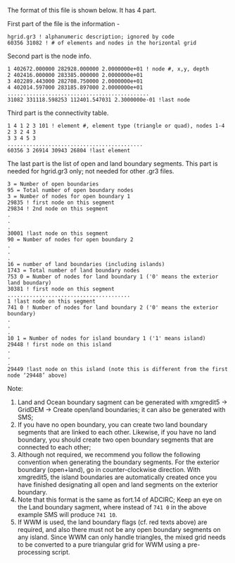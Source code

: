 The format of this file is shown below. It has 4 part.

First part of the file is the information - 
```
hgrid.gr3 ! alphanumeric description; ignored by code
60356 31082 ! # of elements and nodes in the horizontal grid
```

Second part is the node info.
```
1 402672.000000 282928.000000 2.0000000e+01 ! node #, x,y, depth
2 402416.000000 283385.000000 2.0000000e+01
3 402289.443000 282708.750000 2.0000000e+01
4 402014.597000 283185.897000 2.0000000e+01
.............................................
31082 331118.598253 112401.547031 2.3000000e-01 !last node
```

Third part is the connectivity table.
```
1 4 1 2 3 101 ! element #, element type (triangle or quad), nodes 1-4
2 3 2 4 3
3 3 4 5 3
...........................................
60356 3 26914 30943 26804 !last element
```

The last part is the list of open and land boundary segments. This part is needed for hgrid.gr3 only; not needed
for other .gr3 files.

```
3 = Number of open boundaries
95 = Total number of open boundary nodes
3 = Number of nodes for open boundary 1
29835 ! first node on this segment
29834 ! 2nd node on this segment
.
.
.
30001 !last node on this segment
90 = Number of nodes for open boundary 2
.
.
.
16 = number of land boundaries (including islands)
1743 = Total number of land boundary nodes
753 0 = Number of nodes for land boundary 1 ('0' means the exterior land boundary)
30381 ! first node on this segment
.......................................
1 !last node on this segment
741 0 ! Number of nodes for land boundary 2 ('0' means the exterior boundary)
.
.
.
10 1 = Number of nodes for island boundary 1 ('1' means island)
29448 ! first node on this island
.
.
.
29449 !last node on this island (note this is different from the first node ‘29448’ above)
```

Note:

1. Land and Ocean boundary sagment can be generated with xmgredit5 $\rightarrow$ GridDEM $\rightarrow$ Create open/land boundaries; it can also be generated with SMS;
2. If you have no open boundary, you can create two land boundary segments that are linked to each other. Likewise, if you have no land boundary, you should create two open boundary segments that are connected to each other;
3. Although not required, we recommend you follow the following convention when generating the boundary segments. For the exterior boundary (open+land), go in counter-clockwise direction. With xmgredit5, the island boundaries are automatically created once you have finished designating all open and land segments on the exterior boundary.
4. Note that this format is the same as fort.14 of ADCIRC; Keep an eye on the Land boundary sagment, where instead of `741 0` in the above example SMS will produce `741 10`. 
5. If WWM is used, the land boundary flags (cf. red texts above) are required, and also there must not be any open boundary segments on any island. Since WWM can only handle triangles, the mixed grid needs to be converted to a pure triangular grid for WWM using a pre-processing script.